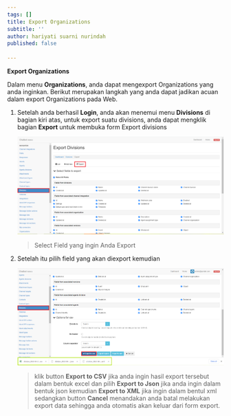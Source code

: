```yaml
---
tags: []
title: Export Organizations
subtitle: ''
author: hariyati suarni nurindah
published: false

---
```

**Export Organizations**

Dalam menu **Organizations**, anda dapat mengexport Organizations yang anda inginkan. Berikut merupakan langkah yang anda dapat jadikan acuan dalam export Organizations pada Web.

1. Setelah anda berhasil **Login**, anda akan menemui menu **Divisions** di bagian kiri atas, untuk export suatu divisions, anda dapat mengklik bagian **Export** untuk membuka form Export divisions

   ![](/uploads/divisions4.PNG)

   > Select Field yang ingin Anda Export
2. Setelah itu pilih field yang akan diexport kemudian

   ![](/uploads/division-update5.PNG)

   > klik button **Export to CSV** jika anda ingin hasil export tersebut dalam bentuk excel dan pilih **Export to Json** jika anda ingin dalam bentuk json kemudian **Export to XML** jika ingin dalam bentul xml sedangkan button **Cancel** menandakan anda batal melakukan export data sehingga anda otomatis akan keluar dari form export.